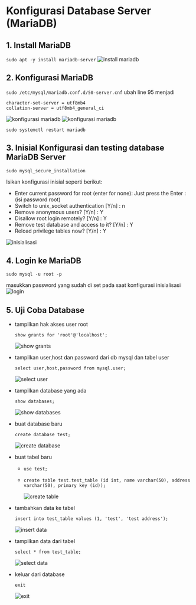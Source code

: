 # Konfigurasi Database Server (MariaDB)

## 1. Install MariaDB
```sudo apt -y install mariadb-server```
![install mariadb](./img/1.jpg)

## 2. Konfigurasi MariaDB
```sudo /etc/mysql/mariadb.conf.d/50-server.cnf```
ubah line 95 menjadi
```
character-set-server = utf8mb4
collation-server = utf8mb4_general_ci
```
![konfigurasi mariadb](./img/2.1.jpg)
![konfigurasi mariadb](./img/2.2.jpg)

```sudo systemctl restart mariadb```



## 3. Inisial Konfigurasi dan testing database MariaDB Server
```sudo mysql_secure_installation```

Isikan konfigurasi inisial seperti berikut:

- Enter current password for root (enter for none): Just press the Enter : (isi password root)
- Switch to unix_socket authentication [Y/n] : n
- Remove anonymous users? [Y/n] : Y
- Disallow root login remotely? [Y/n] : Y
- Remove test database and access to it? [Y/n] : Y
- Reload privilege tables now? [Y/n] : Y

![inisialisasi](./img/3.jpg)
  
## 4. Login ke MariaDB
```sudo mysql -u root -p```

masukkan password yang sudah di set pada saat konfigurasi inisialisasi
![login](./img/4.jpg)

## 5. Uji Coba Database
- tampilkan hak akses user root

    ```show grants for 'root'@'localhost';```

    ![show grants](./img/5.1.jpg)

- tampilkan user,host dan password dari db mysql dan tabel user

    ```select user,host,password from mysql.user;```

    ![select user](./img/5.2.jpg)

- tampilkan database yang ada

    ```show databases;```

    ![show databases](./img/5.3.jpg)

- buat database baru

    ```create database test;```

    ![create database](./img/5.4.jpg)

- buat tabel baru

    - ```use test;```

    - ```create table test.test_table (id int, name varchar(50), address varchar(50), primary key (id));```

      ![create table](./img/5.5.jpg)

- tambahkan data ke tabel

    ```insert into test_table values (1, 'test', 'test address');```

    ![insert data](./img/5.6.jpg)

- tampilkan data dari tabel

    ```select * from test_table;```

    ![select data](./img/5.7.jpg)

- keluar dari database

    ```exit```

    ![exit](./img/5.8.jpg)

    